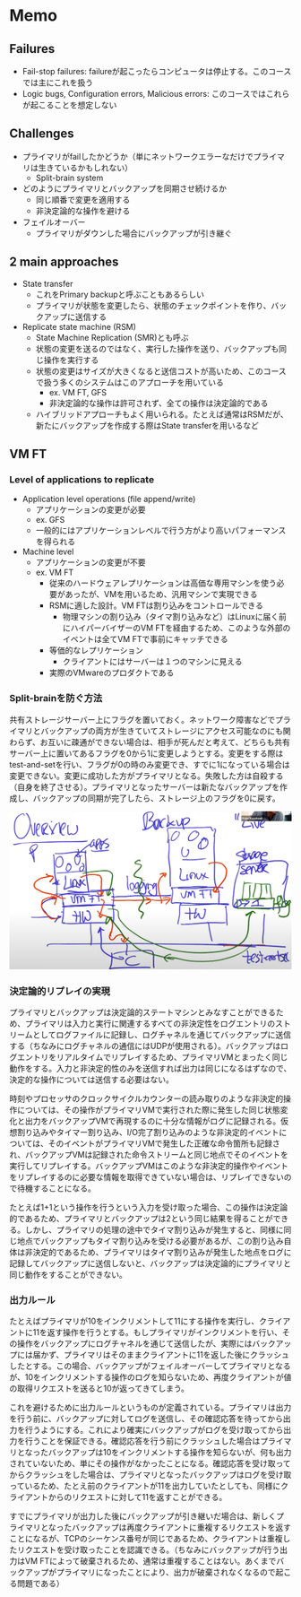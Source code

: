 # Memo

## Failures

- Fail-stop failures: failureが起こったらコンピュータは停止する。このコースでは主にこれを扱う
- Logic bugs, Configuration errors, Malicious errors: このコースではこれらが起こることを想定しない

## Challenges

- プライマリがfailしたかどうか（単にネットワークエラーなだけでプライマリは生きているかもしれない）
  - Split-brain system
- どのようにプライマリとバックアップを同期させ続けるか
  - 同じ順番で変更を適用する
  - 非決定論的な操作を避ける
- フェイルオーバー
  - プライマリがダウンした場合にバックアップが引き継ぐ

## 2 main approaches

- State transfer
  - これをPrimary backupと呼ぶこともあるらしい
  - プライマリが状態を変更したら、状態のチェックポイントを作り、バックアップに送信する
- Replicate state machine (RSM)
  - State Machine Replication (SMR)とも呼ぶ
  - 状態の変更を送るのではなく、実行した操作を送り、バックアップも同じ操作を実行する
  - 状態の変更はサイズが大きくなると送信コストが高いため、このコースで扱う多くのシステムはこのアプローチを用いている
    - ex. VM FT, GFS
    - 非決定論的な操作は許可されず、全ての操作は決定論的である
  - ハイブリッドアプローチもよく用いられる。たとえば通常はRSMだが、新たにバックアップを作成する際はState transferを用いるなど

## VM FT

### Level of applications to replicate

- Application level operations (file append/write)
  - アプリケーションの変更が必要
  - ex. GFS
  - 一般的にはアプリケーションレベルで行う方がより高いパフォーマンスを得られる
- Machine level
  - アプリケーションの変更が不要
  - ex. VM FT
    - 従来のハードウェアレプリケーションは高価な専用マシンを使う必要があったが、VMを用いるため、汎用マシンで実現できる
    - RSMに適した設計。VM FTは割り込みをコントロールできる
      - 物理マシンの割り込み（タイマ割り込みなど）はLinuxに届く前にハイパーバイザーのVM FTを経由するため、このような外部のイベントは全てVM FTで事前にキャッチできる
    - 等価的なレプリケーション
      - クライアントにはサーバーは１つのマシンに見える
    - 実際のVMwareのプロダクトである

### Split-brainを防ぐ方法

共有ストレージサーバー上にフラグを置いておく。ネットワーク障害などでプライマリとバックアップの両方が生きていてストレージにアクセス可能なのにも関わらず、お互いに疎通ができない場合は、相手が死んだと考えて、どちらも共有サーバー上に置いてあるフラグを0から1に変更しようとする。変更をする際はtest-and-setを行い、フラグが0の時のみ変更でき、すでに1になっている場合は変更できない。変更に成功した方がプライマリとなる。失敗した方は自殺する（自身を終了させる）。プライマリとなったサーバーは新たなバックアップを作成し、バックアップの同期が完了したら、ストレージ上のフラグを0に戻す。

![VM FTのアーキテクチャ](images/vmft-arch.png)

### 決定論的リプレイの実現

プライマリとバックアップは決定論的ステートマシンとみなすことができるため、プライマリは入力と実行に関連するすべての非決定性をログエントリのストリームとしてログファイルに記録し、ログチャネルを通じてバックアップに送信する（ちなみにログチャネルの通信にはUDPが使用される）。バックアップはログエントリをリアルタイムでリプレイするため、プライマリVMとまったく同じ動作をする。入力と非決定的性のみを送信すれば出力は同じになるはずなので、決定的な操作については送信する必要はない。

時刻やプロセッサのクロックサイクルカウンターの読み取りのような非決定的操作については、その操作がプライマリVMで実行された際に発生した同じ状態変化と出力をバックアップVMで再現するのに十分な情報がログに記録される。仮想割り込みやタイマー割り込み、I/O完了割り込みのような非決定的イベントについては、そのイベントがプライマリVMで発生した正確な命令箇所も記録され、バックアップVMは記録された命令ストリームと同じ地点でそのイベントを実行してリプレイする。バックアップVMはこのような非決定的操作やイベントをリプレイするのに必要な情報を取得できていない場合は、リプレイできないので待機することになる。

たとえば1+1という操作を行うという入力を受け取った場合、この操作は決定論的であるため、プライマリとバックアップは2という同じ結果を得ることができる。しかし、プライマリの処理の途中でタイマ割り込みが発生すると、同様に同じ地点でバックアップもタイマ割り込みを受ける必要があるが、この割り込み自体は非決定的であるため、プライマリはタイマ割り込みが発生した地点をログに記録してバックアップに送信しないと、バックアップは決定論的にプライマリと同じ動作をすることができない。

### 出力ルール

たとえばプライマリが10をインクリメントして11にする操作を実行し、クライアントに11を返す操作を行うとする。もしプライマリがインクリメントを行い、その操作をバックアップにログチャネルを通じて送信したが、実際にはバックアップには届かず、プライマリはそのままクライアントに11を返した後にクラッシュしたとする。この場合、バックアップがフェイルオーバーしてプライマリとなるが、10をインクリメントする操作のログを知らないため、再度クライアントが値の取得リクエストを送ると10が返ってきてしまう。

これを避けるために出力ルールというものが定義されている。プライマリは出力を行う前に、バックアップに対してログを送信し、その確認応答を待ってから出力を行うようにする。これにより確実にバックアップがログを受け取ってから出力を行うことを保証できる。確認応答を行う前にクラッシュした場合はプライマリとなったバックアップは10をインクリメントする操作を知らないが、何も出力されていないため、単にその操作がなかったことになる。確認応答を受け取ってからクラッシュをした場合は、プライマリとなったバックアップはログを受け取っているため、たとえ前のクライアントが11を出力していたとしても、同様にクライアントからのリクエストに対して11を返すことができる。

すでにプライマリが出力した後にバックアップが引き継いだ場合は、新しくプライマリとなったバックアップは再度クライアントに重複するリクエストを返すことになるが、TCPのシーケンス番号が同じであるため、クライアントは重複したリクエストを受け取ったことを認識できる。（ちなみにバックアップが行う出力はVM FTによって破棄されるため、通常は重複することはない。あくまでバックアップがプライマリになったことにより、出力が破棄されなくなるので起こる問題である）
